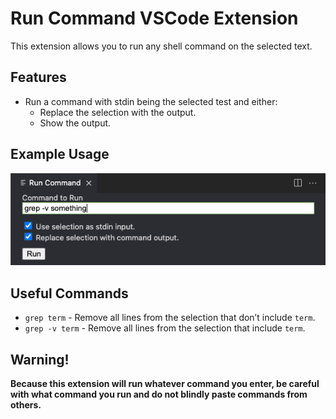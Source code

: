 # Run Command VSCode Extension
This extension allows you to run any shell command on the selected text.

## Features
- Run a command with stdin being the selected test and either:
	- Replace the selection with the output.
	- Show the output.

## Example Usage
![Example Usage](images/demo1.png)

## Useful Commands
- `grep term` - Remove all lines from the selection that don’t include `term`.
- `grep -v term` - Remove all lines from the selection that include `term`.

## Warning!
**Because this extension will run whatever command you enter, be careful with what command you run and do not blindly paste commands from others.**
